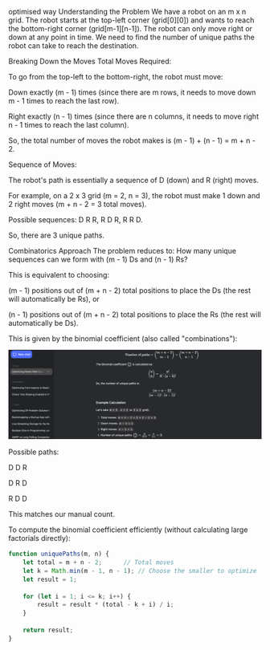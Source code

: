 optimised way
Understanding the Problem
We have a robot on an m x n grid. The robot starts at the top-left corner (grid[0][0]) and wants to reach the bottom-right corner (grid[m-1][n-1]). The robot can only move right or down at any point in time. We need to find the number of unique paths the robot can take to reach the destination.

Breaking Down the Moves
Total Moves Required:

To go from the top-left to the bottom-right, the robot must move:

Down exactly (m - 1) times (since there are m rows, it needs to move down m - 1 times to reach the last row).

Right exactly (n - 1) times (since there are n columns, it needs to move right n - 1 times to reach the last column).

So, the total number of moves the robot makes is (m - 1) + (n - 1) = m + n - 2.

Sequence of Moves:

The robot's path is essentially a sequence of D (down) and R (right) moves.

For example, on a 2 x 3 grid (m = 2, n = 3), the robot must make 1 down and 2 right moves (m + n - 2 = 3 total moves).

Possible sequences: D R R, R D R, R R D.

So, there are 3 unique paths.

Combinatorics Approach
The problem reduces to: How many unique sequences can we form with (m - 1) Ds and (n - 1) Rs?

This is equivalent to choosing:

(m - 1) positions out of (m + n - 2) total positions to place the Ds (the rest will automatically be Rs), or

(n - 1) positions out of (m + n - 2) total positions to place the Rs (the rest will automatically be Ds).

This is given by the binomial coefficient (also called "combinations"):

![alt text](image.png)

Possible paths:

D D R

D R D

R D D

This matches our manual count.

To compute the binomial coefficient efficiently (without calculating large factorials directly):

```javascript
function uniquePaths(m, n) {
    let total = m + n - 2;      // Total moves
    let k = Math.min(m - 1, n - 1); // Choose the smaller to optimize
    let result = 1;
    
    for (let i = 1; i <= k; i++) {
        result = result * (total - k + i) / i;
    }
    
    return result;
}
```
